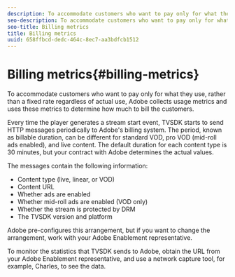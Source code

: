 ```yaml
---
description: To accommodate customers who want to pay only for what they use, rather than a fixed rate regardless of actual use, Adobe collects usage metrics and uses these metrics to determine how much to bill the customers.
seo-description: To accommodate customers who want to pay only for what they use, rather than a fixed rate regardless of actual use, Adobe collects usage metrics and uses these metrics to determine how much to bill the customers.
seo-title: Billing metrics
title: Billing metrics
uuid: 658ffbcd-dedc-464c-8ec7-aa3bdfcb1512
---
```


# Billing metrics{#billing-metrics}

To accommodate customers who want to pay only for what they use, rather than a fixed rate regardless of actual use, Adobe collects usage metrics and uses these metrics to determine how much to bill the customers.

Every time the player generates a stream start event, TVSDK starts to send HTTP messages periodically to Adobe's billing system. The period, known as billable duration, can be different for standard VOD, pro VOD (mid-roll ads enabled), and live content. The default duration for each content type is 30 minutes, but your contract with Adobe determines the actual values.

The messages contain the following information:

* Content type (live, linear, or VOD) 
* Content URL 
* Whether ads are enabled 
* Whether mid-roll ads are enabled (VOD only) 
* Whether the stream is protected by DRM 
* The TVSDK version and platform

Adobe pre-configures this arrangement, but if you want to change the arrangement, work with your Adobe Enablement representative.

To monitor the statistics that TVSDK sends to Adobe, obtain the URL from your Adobe Enablement representative, and use a network capture tool, for example, Charles, to see the data. 
